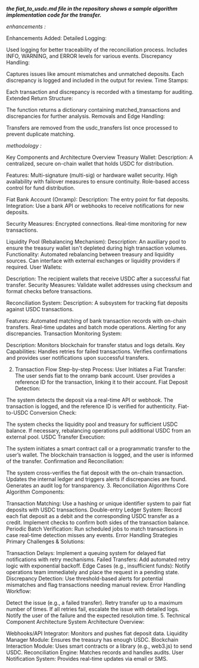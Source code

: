 ***the fiat_to_usdc.md file in the repository shows a sample algorithm implementation code for the transfer.***


*enhancements :*


Enhancements Added:
Detailed Logging:

Used logging for better traceability of the reconciliation process.
Includes INFO, WARNING, and ERROR levels for various events.
Discrepancy Handling:

Captures issues like amount mismatches and unmatched deposits.
Each discrepancy is logged and included in the output for review.
Time Stamps:

Each transaction and discrepancy is recorded with a timestamp for auditing.
Extended Return Structure:

The function returns a dictionary containing matched_transactions and discrepancies for further analysis.
Removals and Edge Handling:

Transfers are removed from the usdc_transfers list once processed to prevent duplicate matching.


*methodology :*


Key Components and Architecture Overview
Treasury Wallet:
Description: A centralized, secure on-chain wallet that holds USDC for distribution.

Features:
Multi-signature (multi-sig) or hardware wallet security.
High availability with failover measures to ensure continuity.
Role-based access control for fund distribution.

Fiat Bank Account (Onramp):
Description: The entry point for fiat deposits.
Integration: Use a bank API or webhooks to receive notifications for new deposits.

Security Measures:
Encrypted connections.
Real-time monitoring for new transactions.

Liquidity Pool (Rebalancing Mechanism):
Description: An auxiliary pool to ensure the treasury wallet isn't depleted during high transaction volumes.
Functionality:
Automated rebalancing between treasury and liquidity sources.
Can interface with external exchanges or liquidity providers if required.
User Wallets:

Description: The recipient wallets that receive USDC after a successful fiat transfer.
Security Measures: Validate wallet addresses using checksum and format checks before transactions.

Reconciliation System:
Description: A subsystem for tracking fiat deposits against USDC transactions.

Features:
Automated matching of bank transaction records with on-chain transfers.
Real-time updates and batch mode operations.
Alerting for any discrepancies.
Transaction Monitoring System:

Description: Monitors blockchain for transfer status and logs details.
Key Capabilities:
Handles retries for failed transactions.
Verifies confirmations and provides user notifications upon successful transfers.

2. Transaction Flow
Step-by-step Process:
User Initiates a Fiat Transfer:
The user sends fiat to the onramp bank account.
User provides a reference ID for the transaction, linking it to their account.
Fiat Deposit Detection:

The system detects the deposit via a real-time API or webhook.
The transaction is logged, and the reference ID is verified for authenticity.
Fiat-to-USDC Conversion Check:

The system checks the liquidity pool and treasury for sufficient USDC balance.
If necessary, rebalancing operations pull additional USDC from an external pool.
USDC Transfer Execution:

The system initiates a smart contract call or a programmatic transfer to the user’s wallet.
The blockchain transaction is logged, and the user is informed of the transfer.
Confirmation and Reconciliation:

The system cross-verifies the fiat deposit with the on-chain transaction.
Updates the internal ledger and triggers alerts if discrepancies are found.
Generates an audit log for transparency.
3. Reconciliation Algorithms
Core Algorithm Components:

Transaction Matching:
Use a hashing or unique identifier system to pair fiat deposits with USDC transactions.
Double-entry Ledger System:
Record each fiat deposit as a debit and the corresponding USDC transfer as a credit.
Implement checks to confirm both sides of the transaction balance.
Periodic Batch Verification:
Run scheduled jobs to match transactions in case real-time detection misses any events.
 Error Handling Strategies
Primary Challenges & Solutions:

Transaction Delays:
Implement a queuing system for delayed fiat notifications with retry mechanisms.
Failed Transfers:
Add automated retry logic with exponential backoff.
Edge Cases (e.g., insufficient funds):
Notify operations team immediately and place the request in a pending state.
Discrepancy Detection:
Use threshold-based alerts for potential mismatches and flag transactions needing manual review.
Error Handling Workflow:

Detect the issue (e.g., a failed transfer).
Retry transfer up to a maximum number of times.
If all retries fail, escalate the issue with detailed logs.
Notify the user of the failure and the expected resolution time.
5. Technical Component Architecture
System Architecture Overview:

Webhooks/API Integrator: Monitors and pushes fiat deposit data.
Liquidity Manager Module: Ensures the treasury has enough USDC.
Blockchain Interaction Module: Uses smart contracts or a library (e.g., web3.js) to send USDC.
Reconciliation Engine: Matches records and handles audits.
User Notification System: Provides real-time updates via email or SMS.
